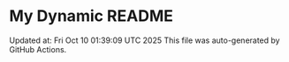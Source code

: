 # My Dynamic README
Updated at: Fri Oct 10 01:39:09 UTC 2025
This file was auto-generated by GitHub Actions.
